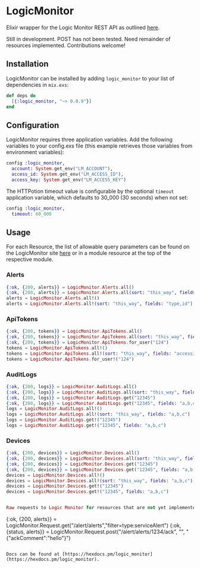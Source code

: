 # LogicMonitor

Elixir wrapper for the Logic Monitor REST API as outlined [here](https://www.logicmonitor.com/support/rest-api-developers-guide/).

Still in development. POST has not been tested. Need remainder of resources implemented. Contributions welcome!

## Installation

LogicMonitor can be installed by adding `logic_monitor` to your list of dependencies in `mix.exs`:

```elixir
def deps do
  [{:logic_monitor, "~> 0.0.9"}]
end
```

## Configuration

LogicMonitor requires three application variables. Add the following variables to your config.exs file (this example retrieves those variables from environment variables):

```elixir
config :logic_monitor,
  account: System.get_env("LM_ACCOUNT"),
  access_id: System.get_env("LM_ACCESS_ID"),
  access_key: System.get_env("LM_ACCESS_KEY")
```

The HTTPotion timeout value is configurable by the optional `timeout` application variable, which defaults to 30_000 (30 seconds) when not set:

```elixir
config :logic_monitor,
  timeout: 60_000
```
## Usage

For each Resource, the list of allowable query parameters can be found on the LogicMonitor site [here](https://www.logicmonitor.com/support/rest-api-developers-guide/overview/) or in a module resource at the top of the respective module.
### Alerts
```elixir
{:ok, {200, alerts}} = LogicMonitor.Alerts.all()
{:ok, {200, alerts}} = LogicMonitor.Alerts.all(sort: "this_way", fields: "type,id")
alerts = LogicMonitor.Alerts.all!()
alerts = LogicMonitor.Alerts.all!(sort: "this_way", fields: "type,id")
```

### ApiTokens
```elixir
{:ok, {200, tokens}} = LogicMonitor.ApiTokens.all()
{:ok, {200, tokens}} = LogicMonitor.ApiTokens.all(sort: "this_way", fields: "accessId,adminName")
{:ok, {200, tokens}} = LogicMonitor.ApiTokens.for_user("124")
tokens = LogicMonitor.ApiTokens.all!()
tokens = LogicMonitor.ApiTokens.all!(sort: "this_way", fields: "accessId,adminName")
tokens = LogicMonitor.ApiTokens.for_user!("124")
```

### AuditLogs
```elixir
{:ok, {200, logs}} = LogicMonitor.AuditLogs.all()
{:ok, {200, logs}} = LogicMonitor.AuditLogs.all(sort: "this_way", fields: "a,b,c")
{:ok, {200, logs}} = LogicMonitor.AuditLogs.get("12345")
{:ok, {200, logs}} = LogicMonitor.AuditLogs.get("12345", fields: "a,b,c")
logs = LogicMonitor.AuditLogs.all!()
logs = LogicMonitor.AuditLogs.all!(sort: "this_way", fields: "a,b,c")
logs = LogicMonitor.AuditLogs.get!("12345")
logs = LogicMonitor.AuditLogs.get!("12345", fields: "a,b,c")
```

### Devices
```elixir
{:ok, {200, devices}} = LogicMonitor.Devices.all()
{:ok, {200, devices}} = LogicMonitor.Devices.all(sort: "this_way", fields: "a,b,c")
{:ok, {200, devices}} = LogicMonitor.Devices.get("12345")
{:ok, {200, devices}} = LogicMonitor.Devices.get("12345", fields: "a,b,c")
devices = LogicMonitor.Devices.all!()
devices = LogicMonitor.Devices.all!(sort: "this_way", fields: "a,b,c")
devices = LogicMonitor.Devices.get!("12345")
devices = LogicMonitor.Devices.get!("12345", fields: "a,b,c")


Raw requests to Logic Monitor for resources that are not yet implemented can be made like this:

```
{:ok, {200, alerts}} = LogicMonitor.Request.get("/alert/alerts","filter=type:serviceAlert")
{:ok, {status, alerts}} = LogicMonitor.Request.post("/alert/alerts/1234/ack", "", "{\"ackComment\":\"hello\"}")
```

Docs can be found at [https://hexdocs.pm/logic_monitor](https://hexdocs.pm/logic_monitor).
